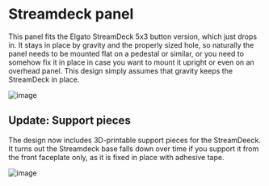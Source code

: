 # Streamdeck panel

This panel fits the Elgato StreamDeck 5x3 button version, which just drops in.
It stays in place by gravity and the properly sized hole, so naturally the panel
needs to be mounted flat on a pedestal or similar, or you need to somehow fix it
in place in case you want to mount it upright or even on an overhead panel. This
design simply assumes that gravity keeps the StreamDeck in place.

![image](https://user-images.githubusercontent.com/2587818/147455589-261127a1-291d-44d4-86db-c8108e1d0f82.png)

## Update: Support pieces

The design now includes 3D-printable support pieces for the StreamDeeck. It turns out the
Streamdeck base falls down over time if you support it from the front faceplate only, 
as it is fixed in place with adhesive tape.

![image](https://user-images.githubusercontent.com/2587818/149595971-fc242c68-8ec6-430c-adb7-879b28ac5422.png)
